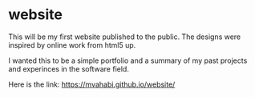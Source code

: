 # website
This will be my first website published to the 
public. The designs were inspired by online work
from html5 up. 

I wanted this to be a simple portfolio and a summary
of my past projects and experinces in the software
field. 

Here is the link: https://mvahabi.github.io/website/
